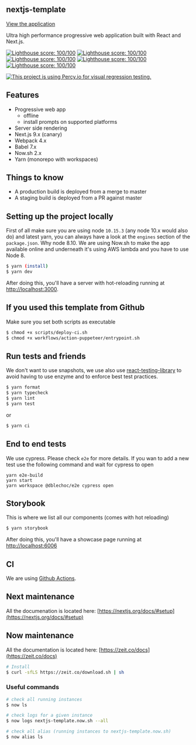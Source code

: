 ## nextjs-template

[View the application](https://nextjs-template.now.sh/)

Ultra high performance progressive web application built with React and Next.js.

[![Lighthouse score: 100/100](https://lighthouse-badge.appspot.com/?score=100&category=Performance)](https://github.com/ebidel/lighthouse-badge)
[![Lighthouse score: 100/100](https://lighthouse-badge.appspot.com/?score=100&category=PWA)](https://github.com/ebidel/lighthouse-badge)
[![Lighthouse score: 100/100](https://lighthouse-badge.appspot.com/?score=100&category=Accessibility)](https://github.com/ebidel/lighthouse-badge)
[![Lighthouse score: 100/100](https://lighthouse-badge.appspot.com/?score=100&category=Best%20Practices)](https://github.com/ebidel/lighthouse-badge)
[![Lighthouse score: 100/100](https://lighthouse-badge.appspot.com/?score=100&category=SEO)](https://github.com/ebidel/lighthouse-badge)

[![This project is using Percy.io for visual regression testing.](https://percy.io/static/images/percy-badge.svg)](https://percy.io/Dblechoc/nextjs-template)

## Features

- Progressive web app
  - offline
  - install prompts on supported platforms
- Server side rendering
- Next.js 9.x (canary)
- Webpack 4.x
- Babel 7.x
- Now.sh 2.x
- Yarn (monorepo with workspaces)

## Things to know

- A production build is deployed from a merge to master
- A staging build is deployed from a PR against master

## Setting up the project locally

First of all make sure you are using node `10.15.3` (any node 10.x would also do) and latest yarn, you can always have a look at the `engines` section of the `package.json`. Why node 8.10. We are using Now.sh to make the app available online and underneath it's using AWS lambda and you have to use Node 8.

```sh
$ yarn (install)
$ yarn dev
```

After doing this, you'll have a server with hot-reloading running at [http://localhost:3000](http://localhost:3000).

## If you used this template from Github

Make sure you set both scripts as executable

```sh
$ chmod +x scripts/deploy-ci.sh
$ chmod +x workflows/action-puppeteer/entrypoint.sh
```

## Run tests and friends

We don't want to use snapshots, we use also use [react-testing-library](https://github.com/testing-library/react-testing-library) to avoid having to use enzyme and to enforce best test practices.

```sh
$ yarn format
$ yarn typecheck
$ yarn lint
$ yarn test
```

or

```sh
$ yarn ci
```

## End to end tests

We use cypress. Please check `e2e` for more details.
If you wan to add a new test use the following command and wait for cypress to open

```
yarn e2e-build
yarn start
yarn workspace @dblechoc/e2e cypress open
```

## Storybook

This is where we list all our components (comes with hot reloading)

```sh
$ yarn storybook
```

After doing this, you'll have a showcase page running at [http://localhost:6006](http://localhost:6006)

## CI

We are using [Github Actions](https://help.github.com/en/articles/about-github-actions).

## Next maintenance

All the documenation is located here: [https://nextjs.org/docs/#setup](https://nextjs.org/docs/#setup)

## Now maintenance

All the documentation is located here: [https://zeit.co/docs](https://zeit.co/docs)

```sh
# Install
$ curl -sfLS https://zeit.co/download.sh | sh
```

### Useful commands

```sh
# check all running instances
$ now ls

# check logs for a given instance
$ now logs nextjs-template.now.sh --all

# check all alias (running instances to nextjs-template.now.sh)
$ now alias ls
```

